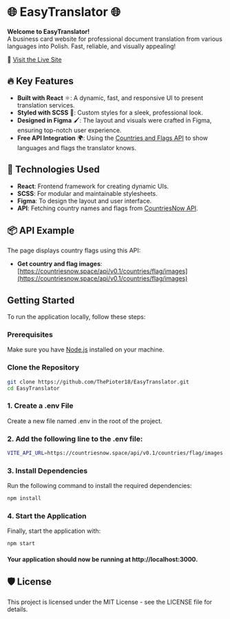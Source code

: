 # 🌐 EasyTranslator 🌐

**Welcome to EasyTranslator!**  
A business card website for professional document translation from various languages into Polish. Fast, reliable, and visually appealing!

🔗 [Visit the Live Site](https://easytranslator.netlify.app) 

## 🔥 Key Features

- **Built with React** ⚛️: A dynamic, fast, and responsive UI to present translation services.
- **Styled with SCSS** 🎨: Custom styles for a sleek, professional look.
- **Designed in Figma** 🖌️: The layout and visuals were crafted in Figma, ensuring top-notch user experience.
- **Free API Integration** 🌍: Using the [Countries and Flags API](https://countriesnow.space/api/v0.1/countries/flag/images) to show languages and flags the translator knows.

## 🚀 Technologies Used

- **React**: Frontend framework for creating dynamic UIs.
- **SCSS**: For modular and maintainable stylesheets.
- **Figma**: To design the layout and user interface.
- **API**: Fetching country names and flags from [CountriesNow API](https://countriesnow.space).

## 📦 API Example

The page displays country flags using this API:

- **Get country and flag images**: [https://countriesnow.space/api/v0.1/countries/flag/images](https://countriesnow.space/api/v0.1/countries/flag/images)

## Getting Started

To run the application locally, follow these steps:

### Prerequisites

Make sure you have [Node.js](https://nodejs.org/) installed on your machine.

### Clone the Repository

```bash
git clone https://github.com/ThePioter18/EasyTranslator.git
cd EasyTranslator
```

### 1. Create a .env File
Create a new file named .env in the root of the project.

### 2. Add the following line to the .env file:

```bash
VITE_API_URL=https://countriesnow.space/api/v0.1/countries/flag/images
```

### 3. Install Dependencies
Run the following command to install the required dependencies:
```bash
npm install
```

### 4. Start the Application
Finally, start the application with:
```bash
npm start
```
#### Your application should now be running at http://localhost:3000.


## 🛡 License

This project is licensed under the MIT License - see the LICENSE file for details.
